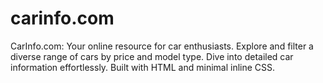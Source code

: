 # carinfo.com
CarInfo.com: Your online resource for car enthusiasts. Explore and filter a diverse range of cars by price and model type. Dive into detailed car information effortlessly. Built with HTML and minimal inline CSS.
